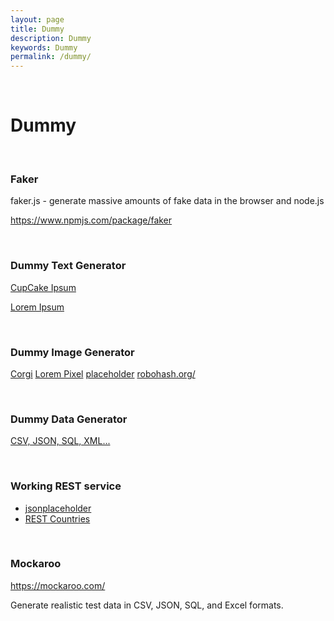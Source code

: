 ```yaml
---
layout: page
title: Dummy
description: Dummy
keywords: Dummy
permalink: /dummy/
---
```


<br/>

# Dummy

<br/>

### Faker

faker.js - generate massive amounts of fake data in the browser and node.js

https://www.npmjs.com/package/faker

<br/>

### Dummy Text Generator

<a href="https://cupcakeipsum.com/" rel="nofollow">CupCake Ipsum</a>

<a href="http://www.lipsum.com" rel="nofollow">Lorem Ipsum</a>

<br/>

### Dummy Image Generator

<a href="http://placecorgi.com/600/600" rel="nofollow">Corgi</a>
<a href="http://lorempixel.com/400/400" rel="nofollow">Lorem Pixel</a>
<a href="http://via.placeholder.com/100x100?text=avatar" rel="nofollow">placeholder</a>
<a href="https://robohash.org" rel="nofollow">robohash.org/</a>

<br/>

### Dummy Data Generator

<a href="https://generatedata.com" rel="nofollow">CSV, JSON, SQL, XML...</a>

<br/>

### Working REST service

- <a href="https://jsonplaceholder.typicode.com/" rel="nofollow">jsonplaceholder</a>
- <a href="https://restcountries.eu/rest/v2/all" rel="nofollow">REST Countries</a>

<br/>

### Mockaroo

https://mockaroo.com/

Generate realistic test data in CSV, JSON, SQL, and Excel formats.
